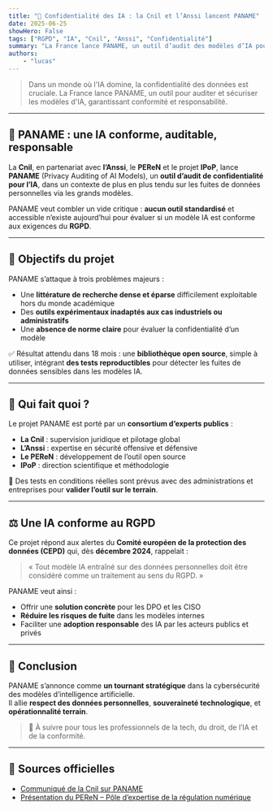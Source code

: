 ```yaml
---
title: "🔐 Confidentialité des IA : la Cnil et l’Anssi lancent PANAME"
date: 2025-06-25
showHero: False
tags: ["RGPD", "IA", "Cnil", "Anssi", "Confidentialité"]
summary: "La France lance PANAME, un outil d’audit des modèles d’IA pour prévenir les fuites de données personnelles. Un projet piloté par la Cnil, l’Anssi et le PEReN pour une IA responsable et conforme."
authors:
    - "lucas"
---
```


> Dans un monde où l'IA domine, la confidentialité des données est cruciale. La France lance PANAME, un outil pour auditer et sécuriser les modèles d'IA, garantissant conformité et responsabilité.

---

## 🧠 PANAME : une IA conforme, auditable, responsable

La **Cnil**, en partenariat avec **l’Anssi**, le **PEReN** et le projet **IPoP**, lance **PANAME** (Privacy Auditing of AI Models), un **outil d’audit de confidentialité pour l’IA**, dans un contexte de plus en plus tendu sur les fuites de données personnelles via les grands modèles.

PANAME veut combler un vide critique : **aucun outil standardisé** et accessible n’existe aujourd’hui pour évaluer si un modèle IA est conforme aux exigences du **RGPD**.

---

## 🎯 Objectifs du projet

PANAME s’attaque à trois problèmes majeurs :

- Une **littérature de recherche dense et éparse** difficilement exploitable hors du monde académique
- Des **outils expérimentaux inadaptés aux cas industriels ou administratifs**
- Une **absence de norme claire** pour évaluer la confidentialité d’un modèle

✅ Résultat attendu dans 18 mois : une **bibliothèque open source**, simple à utiliser, intégrant **des tests reproductibles** pour détecter les fuites de données sensibles dans les modèles IA.

---

## 👥 Qui fait quoi ?

Le projet PANAME est porté par un **consortium d’experts publics** :

- **La Cnil** : supervision juridique et pilotage global
- **L’Anssi** : expertise en sécurité offensive et défensive
- **Le PEReN** : développement de l’outil open source
- **IPoP** : direction scientifique et méthodologie

🎯 Des tests en conditions réelles sont prévus avec des administrations et entreprises pour **valider l’outil sur le terrain**.

---

## ⚖️ Une IA conforme au RGPD

Ce projet répond aux alertes du **Comité européen de la protection des données (CEPD)** qui, dès **décembre 2024**, rappelait :

> « Tout modèle IA entraîné sur des données personnelles doit être considéré comme un traitement au sens du RGPD. »

PANAME veut ainsi :

- Offrir une **solution concrète** pour les DPO et les CISO
- **Réduire les risques de fuite** dans les modèles internes
- Faciliter une **adoption responsable** des IA par les acteurs publics et privés

---

## 📌 Conclusion

PANAME s’annonce comme **un tournant stratégique** dans la cybersécurité des modèles d’intelligence artificielle.  
Il allie **respect des données personnelles**, **souveraineté technologique**, et **opérationnalité terrain**.

> 🔎 À suivre pour tous les professionnels de la tech, du droit, de l’IA et de la conformité.

---

## 🔗 Sources officielles

- [Communiqué de la Cnil sur PANAME](https://www.cnil.fr/fr/paname-un-partenariat-pour-laudit-de-la-confidentialite-des-modeles-dia)
- [Présentation du PEReN – Pôle d’expertise de la régulation numérique](https://www.peren.gouv.fr/)
